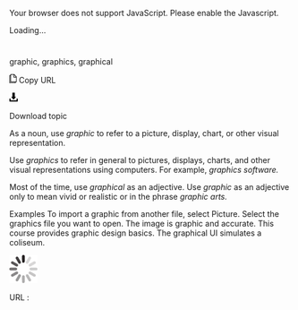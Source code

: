 Your browser does not support JavaScript. Please enable the Javascript.

Loading...

# 

graphic, graphics, graphical

![Copy URL](graphic-graphics-graphical_files/Copy.png)
Copy URL

![Download](graphic-graphics-graphical_files/Download.png)

Download topic

As a noun, use *graphic* to refer to a picture, display, chart, or other visual representation.

Use *graphics* to refer in general to pictures, displays, charts, and other visual representations using computers. For example, *graphics software.*

Most of the time, use *graphical* as an adjective. Use *graphic* as an adjective only to mean vivid or realistic or in the phrase *graphic arts.*

Examples
To import a graphic from another file, select Picture.
Select the graphics file you want to open. 
The image is graphic and accurate.
This course provides graphic design basics.
The graphical UI simulates a coliseum.

![In progress](graphic-graphics-graphical_files/activity-large.gif)

URL :
